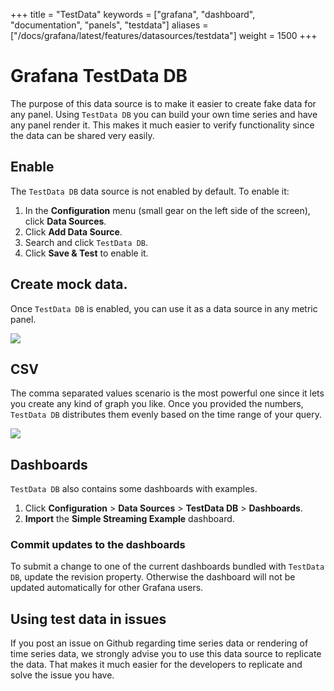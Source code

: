 +++
title = "TestData"
keywords = ["grafana", "dashboard", "documentation", "panels", "testdata"]
aliases = ["/docs/grafana/latest/features/datasources/testdata"]
weight = 1500
+++

# Grafana TestData DB

The purpose of this data source is to make it easier to create fake data for any panel.
Using `TestData DB` you can build your own time series and have any panel render it.
This makes it much easier to verify functionality since the data can be shared very easily.

## Enable

The `TestData DB` data source is not enabled by default. To enable it:

1. In the **Configuration** menu (small gear on the left side of the screen), click **Data Sources**.
1. Click **Add Data Source**.
1. Search and click `TestData DB`.
1. Click **Save & Test** to enable it.

## Create mock data.

Once `TestData DB` is enabled, you can use it as a data source in any metric panel.

![](/static/img/docs/v41/test_data_add.png)

## CSV

The comma separated values scenario is the most powerful one since it lets you create any kind of graph you like.
Once you provided the numbers, `TestData DB` distributes them evenly based on the time range of your query.

![](/static/img/docs/v41/test_data_csv_example.png)

## Dashboards

`TestData DB` also contains some dashboards with examples.
1. Click **Configuration** > **Data Sources** > **TestData DB** > **Dashboards**.
1. **Import** the **Simple Streaming Example** dashboard.

### Commit updates to the dashboards

To submit a change to one of the current dashboards bundled with `TestData DB`, update the revision property.
Otherwise the dashboard will not be updated automatically for other Grafana users.

## Using test data in issues

If you post an issue on Github regarding time series data or rendering of time series data, we strongly advise you to use this data source to replicate the data.
That makes it much easier for the developers to replicate and solve the issue you have.
